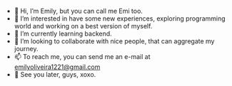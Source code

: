 - 👋 Hi, I’m Emily, but you can call me Emi too. 
- 👀 I’m interested in have some new experiences, exploring programming world and working on a best version of myself.
- 🌱 I’m currently learning backend.
- 💞️ I’m looking to collaborate with nice people, that can aggregate my journey.
- 📫 To reach me, you can send me an e-mail at emilyoliveira1221@gmail.com
- 🥰 See you later, guys, xoxo.
  
<!---
emi290/emi290 is a ✨ special ✨ repository because its `README.md` (this file) appears on your GitHub profile.
You can click the Preview link to take a look at your changes.
--->
